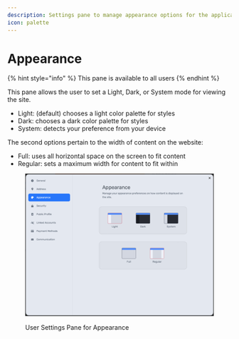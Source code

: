 ```yaml
---
description: Settings pane to manage appearance options for the application
icon: palette
---
```


# Appearance

{% hint style="info" %}
This pane is available to all users
{% endhint %}

This pane allows the user to set a Light, Dark, or System mode for viewing the site.

* Light: (default) chooses a light color palette for styles
* Dark: chooses a dark color palette for styles
* System: detects your preference from your device

The second options pertain to the width of content on the website:

* Full: uses all horizontal space on the screen to fit content
* Regular: sets a maximum width for content to fit within

<figure><img src="../../.gitbook/assets/image (2).png" alt=""><figcaption><p>User Settings Pane for Appearance</p></figcaption></figure>
